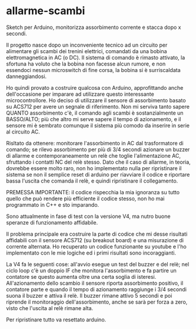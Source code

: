 # allarme-scambi
Sketch per Arduino, monitorizza assorbimento corrente e stacca dopo x secondi.

Il progetto nasce dopo un inconveniente tecnico ad un circuito per alimentare gli scambi dei trenini elettrici, comandati da una bobina elettromagnetica in AC (o DC).
Il sistema di comando è rimasto attivato, la sfortuna ha voluto che la bobina non facesse alcun rumore, e non essendoci nessun microswitch di fine corsa, la bobina si è surriscaldata danneggiandosi.

Ho quindi provato a costruire qualcosa con Arduino, approfittando anche dell'occasione per imparare ad utilizzare questo interessante microcontrollore.
Ho deciso di utilizzare il sensore di assorbimento basato su ACS712 per avere un segnale di riferimento. Non mi serviva tanto sapere QUANTO assorbimento c'è, il comando agli scambi è sostanzialmente un BASSO/ALTO; più che altro mi serve sapere il tempo di azionamento, e il sensore mi è sembrato comunque il sistema più comodo da inserire in serie al circuito AC.

Risltato da ottenere: monitorare l'assorbimento in AC dal trasformatore di comando; se rilevo assorbimento per più di 3/4 secondi azionare un buzzer di allarme e contemporaneamente un relè che toglie l'alimentazione AC, sfruttando i contatti NC del relè stesso.
Dato che il caso di allarme, in teoria, dovrebbe essere molto raro, non ho implementato nulla per ripristinare il sistema se non il semplice reset di arduino per riavviare il codice e riportare bassa l'uscita che comanda il relè, e quindi ripristinare il collegamento.

PREMESSA IMPORTANTE: il codice rispecchia la mia ignoranza su tutto quello che può rendere più efficiente il codice stesso, non ho mai programmato in C++ e sto imparando.

Sono attualmente in fase di test con la versione V4, ma nutro buone speranze di funzionamento affidabile.

Il problema principale era costruire la parte di codice che mi desse risultati affidabili con il sensore ACS712 (su breakout board) e una misurazione di corrente alternata.
Ho recuperato un codice funzionante su youtube e l'ho implementato con le mie logiche ed i primi risultati sono incoraggianti.

La V4 fa le seguenti cose: all'avvio esegue un test del buzzer e del relè; nel ciclo loop c'è un doppio IF che monitora l'assorbimento e fa partire un contatore se questo aumenta oltre una certa soglia di isteresi.
All'azionamento dello scambio il sensore riporta assorbimento positivo, il contatore parte e quando il tempo di azionamento raggiunge i 3/4 secondi suona il buzzer e attiva il relè. Il buzzer rimane attivo 5 secondi e poi riprende il monitoraggio dell'assorbimento, anche se sarà per forza a zero, visto che l'uscita al relè rimane alta. 

Per ripristinare tutto va resettato arduino.
